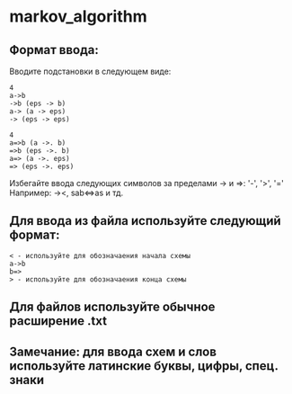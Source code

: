 ﻿# markov_algorithm

## Формат ввода:
Вводите подстановки в следующем виде:
```
4
a->b
->b (eps -> b)
a-> (a -> eps)
-> (eps -> eps)

4
a=>b (a ->. b)
=>b (eps ->. b)
a=> (a ->. eps)
=> (eps ->. eps)
```
Избегайте ввода следующих символов за пределами -> и =>: '-', '>', '='
Например: -><, sab<=>as и тд. 

## Для ввода из файла используйте следующий формат:
```
< - используйте для обозначаения начала схемы
a->b
b=>
> - используйте для обозначаения конца схемы
```
## Для файлов используйте обычное расширение .txt

## Замечание: для ввода схем и слов используйте латинские буквы, цифры, спец. знаки
